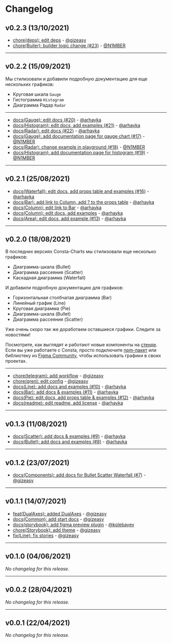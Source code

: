 # Changelog

## v0.2.3 (13/10/2021)
- [chore(deps): edit deps](https://github.com/gazprom-neft/consta-charts/commit/f98fd77e0e81095a2077891e853a6fdeb0d86d30) - [@gizeasy](https://github.com/gizeasy)
- [chore(Builer): builder logic change (#23)](https://github.com/gazprom-neft/consta-charts/commit/7aa8de5e2ea762da9240995343047dbf893d948d) - [@N1MBER](https://github.com/N1MBER)

--------------------

## v0.2.2 (15/09/2021)
Мы стилизовали и добавили подробную документацию для еще нескольких графиков:
- Круговая шкала `Gauge`
- Гистограмма `Histogram`
- Диаграмма Радар `Radar`

---

- [docs(Gauge): edit docs (#20)](https://github.com/gazprom-neft/consta-charts/commit/6dc69685911d57f8a8adb29fd4f2593f98e94769) - [@arhayka](https://github.com/arhayka)
- [docs(Histogram): edit docs, add examples (#21)](https://github.com/gazprom-neft/consta-charts/commit/53a92438c70b67fb4a558ab1a1e629ebacea4c94) - [@arhayka](https://github.com/arhayka)
- [docs(Radar): edit docs (#22)](https://github.com/gazprom-neft/consta-charts/commit/ccd7e3db110e2a16f51a47abab4dd673135e247d) - [@arhayka](https://github.com/arhayka)
- [docs(Gauge): add documentation page for gauge chart (#17)](https://github.com/gazprom-neft/consta-charts/commit/6630f0c7268e3ed95cdafadef72d71b5fbfd1492) - [@N1MBER](https://github.com/N1MBER)
- [docs(Radar): change example in playground (#18)](https://github.com/gazprom-neft/consta-charts/commit/a9d58e39fec330539a30f88bacc0949aebf139ef) - [@N1MBER](https://github.com/N1MBER)
- [docs(Histogram): add documentation page for histogram (#19)](https://github.com/gazprom-neft/consta-charts/commit/f7a3b3f58753b6e67a3daf5addb0be8f5e077afb) - [@N1MBER](https://github.com/N1MBER)

--------------------

## v0.2.1 (25/08/2021)
- [docs(Waterfall): edit docs, add props table and examples (#16)](https://github.com/gazprom-neft/consta-charts/commit/ad446f26e6db5590aab05e188f75f353017b06ad) - [@arhayka](https://github.com/arhayka)
- [docs(Bar): add link to Column, add ? to the props table](https://github.com/gazprom-neft/consta-charts/commit/46cbbfb526293650f643714f42df62334080d40c) - [@arhayka](https://github.com/arhayka)
- [docs(Column): edit link to Bar](https://github.com/gazprom-neft/consta-charts/commit/853e03361ffefd7c7442bf160bae21ee565f12b9) - [@arhayka](https://github.com/arhayka)
- [docs(Column): edit docs, add examples](https://github.com/gazprom-neft/consta-charts/commit/738763bbe0ea60618ad229d5fb2544bf3fe5d913) - [@arhayka](https://github.com/arhayka)
- [docs(Area): edit docs, add example (#13)](https://github.com/gazprom-neft/consta-charts/commit/d2fb421c46ced95c23a28867f2a2f82e07b15ed6) - [@arhayka](https://github.com/arhayka)

--------------------

## v0.2.0 (18/08/2021)
В последних версиях Consta-Charts мы стилизовали еще несколько графиков:
- Диаграмма-шкала (Bullet)
- Диаграмма рассеяния (Scatter)
- Каскадная диаграмма (Waterfall)

И добавили подробную документацию для графиков:
- Горизонтальная столбчатая диаграмма (Bar)
- Линейный график (Line)
- Круговая диаграмма (Pie)
- Диаграмма-шкала (Bullet)
- Диаграмма рассеяния (Scatter)

Уже очень скоро так же доработаем оставшиеся графики. Следите за новостями!

Посмотрите, как выглядят и работают новые компоненты на [стенде](https://consta-charts.vercel.app/?path=/story/components-bar--playground).
Если вы уже работаете с Consta, просто подключите [npm-пакет](https://github.com/gazprom-neft/consta-charts) или библиотеку из  [Figma Community](https://www.figma.com/community/file/982611119114314434), чтобы использовать графики в своих проектах.

---

- [chore(telegram): add workflow](https://github.com/gazprom-neft/consta-charts/commit/5e4ffcc3cfb26338539801436cfe970508443aa6) - [@gizeasy](https://github.com/gizeasy)
- [chore(gren): edit config](https://github.com/gazprom-neft/consta-charts/commit/e26c1aab11b3bd8748e15b7db3ba8e0c6eeb7b4e) - [@gizeasy](https://github.com/gizeasy)
- [docs(Line): add docs and examples (#10)](https://github.com/gazprom-neft/consta-charts/commit/deec77ba1c858264b8343e3233442b7ea1db6698) - [@arhayka](https://github.com/arhayka)
- [docs(Bar): add docs & examples (#11)](https://github.com/gazprom-neft/consta-charts/commit/bf0fd79db1a58c473823c0a6f4de61dee935ea48) - [@arhayka](https://github.com/arhayka)
- [docs(Pie): edit docs, add props table & examples (#12)](https://github.com/gazprom-neft/consta-charts/commit/54ceef8d39c8ea731b8361938cfed3e44632b5b3) - [@arhayka](https://github.com/arhayka)
- [docs(readme): edit readme, add license](https://github.com/gazprom-neft/consta-charts/commit/7ade6a64bcdb04a60138d27e740d4bddbfae571e) - [@arhayka](https://github.com/arhayka)

--------------------

## v0.1.3 (11/08/2021)
- [docs(Scatter): add docs & examples (#9)](https://github.com/gazprom-neft/consta-charts/commit/8e5210f62b709930dc3d77319eaa08d19d0f73aa) - [@arhayka](https://github.com/arhayka)
- [docs(Bullet): add docs and examples (#8)](https://github.com/gazprom-neft/consta-charts/commit/92664d5414fba1fdc1cf2cae7fdeaf03ff048ff9) - [@arhayka](https://github.com/arhayka)

--------------------

## v0.1.2 (23/07/2021)
- [docs(Components): add docs for Bullet Scatter Waterfall (#7)](https://github.com/gazprom-neft/consta-charts/commit/abf4a21c5ea43153c28369a400614c2a299072e7) - [@gizeasy](https://github.com/gizeasy)

--------------------

## v0.1.1 (14/07/2021)
- [feat(DualAxes): added DualAxes](https://github.com/gazprom-neft/consta-charts/commit/30e60497ff6e02bd24f100eef2f575957414c30e) - [@gizeasy](https://github.com/gizeasy)
- [docs(Common): add start docs](https://github.com/gazprom-neft/consta-charts/commit/880975f014edaf1eb172da267a19c996c222cde0) - [@gizeasy](https://github.com/gizeasy)
- [docs(storybook): add figma preview plugin](https://github.com/gazprom-neft/consta-charts/commit/8e00ef8ab7441aaf5ccc7512cc1954d5bcabe176) - [@kolebayev](https://github.com/kolebayev)
- [chore(Storybook): add theme](https://github.com/gazprom-neft/consta-charts/commit/09860fb823f85617584d411fb752595de3bb63bd) - [@gizeasy](https://github.com/gizeasy)
- [fix(Line): fix stories](https://github.com/gazprom-neft/consta-charts/commit/a23d8b406f5001a1dbd972c85d1683779d134bf6) - [@gizeasy](https://github.com/gizeasy)

--------------------

## v0.1.0 (04/06/2021)
*No changelog for this release.*

--------------------

## v0.0.2 (28/04/2021)
*No changelog for this release.*

--------------------

## v0.0.1 (22/04/2021)
*No changelog for this release.*
